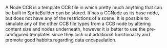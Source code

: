 A Node CCB is a template CCB file in which pretty much anything that can be built in SpriteBuilder can be stored.  It has a CCNode as its base node, but does not have any of the restrictions of a scene.  It is possible to simulate any of the other CCB file types from a CCB node by altering content size and nodes underneath, however it is better to use the pre-configured templates since they lock out additional functionality and promote good habbits regarding data encapsulation.